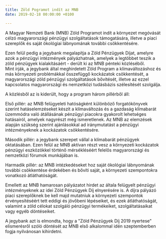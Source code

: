 ```yaml
---
title: Zöld Pogramot indít az MNB
date: 2019-02-18 00:00:00 +0100

---
```

A Magyar Nemzeti Bank (MNB) Zöld Programot indít a környezet megóvását célzó magyarországi pénzügyi szolgáltatások támogatására, illetve a piaci szereplők és saját ökológiai lábnyomának további csökkentésére. 

Ezen felül pedig a jegybank megalapítja a Zöld Pénzügyek Díjat, amelyre azok a pénzügyi intézmények pályázhatnak, amelyek a legtöbbet teszik a zöld pénzügyek kialakításáért - derült ki az MNB pénteki közléséből.  
Mint írják, a jegybank által meghirdetett Zöld Program a klímaváltozáshoz és más környezeti problémákkal összefüggő kockázatok csökkentését, a magyarországi zöld pénzügyi szolgáltatások bővítését, illetve az ezzel kapcsolatos magyarországi és nemzetközi tudásbázis szélesítését szolgálja.

A közlésből az is kiderült, hogy a program három pillérből áll:

Első pillér: az MNB felügyeleti hatóságként különböző forgatókönyvek szerint hatáselemzéseket készít a klímaváltozás és a gazdaság klímabarát üzemmódra való átállásának pénzügyi piacokra gyakorolt lehetséges hatásairól, amelyek nagyrészt még ismeretlenek. Az MNB az elemzések alapján szükség szerint ajánlásokkal ad iránymutatást a pénzügyi intézményeknek a kockázatok csökkentésére.

Második pillér: a jegybank szerepet vállal a klímabarát pénzügyek oktatásában. Ezen felül az MNB aktívan részt vesz a környezeti kockázatok pénzügyi eszközökkel történő mérsékléséért felelős magyarországi és nemzetközi fórumok munkájában is.

Harmadik pillér: az MNB intézkedéseket hoz saját ökológiai lábnyomának további csökkentése érdekében és bővíti saját, a környezeti szempontokra vonatkozó átláthatóságát.

Emellett az MNB hamarosan pályázatot hirdet az általa felügyelt pénzügyi intézményeknek az idei Zöld Pénzügyek Díj elnyerésére is. A díjra pályázó piaci szereplőknek be kell majd mutatniuk a környezeti szempontok érvényesítéséért tett eddigi és jövőbeni lépéseiket, és ezek átláthatóságát, valamint a zöld célokat szolgáló pénzügyi termékeiket, szolgáltatásaikat vagy egyéb döntéseiket.

A jegybank azt is elmondta, hogy a "Zöld Pénzügyek Díj 2019 nyertese" elismerésről szóló döntését az MNB első alkalommal idén szeptemberben fogja nyilvánosan kihirdetni.